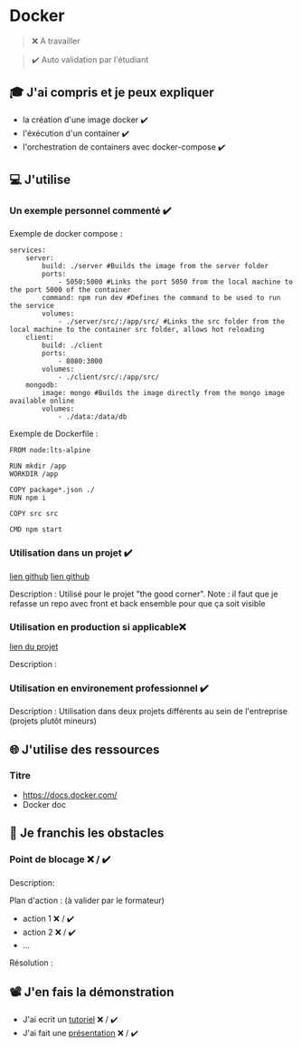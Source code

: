# Docker

> ❌ A travailler

> ✔️ Auto validation par l'étudiant

## 🎓 J'ai compris et je peux expliquer

- la création d'une image docker ✔️
- l'éxécution d'un container ✔️
- l'orchestration de containers avec docker-compose ✔️


## 💻 J'utilise

### Un exemple personnel commenté ✔️

Exemple de docker compose :
```
services:
    server:
        build: ./server #Builds the image from the server folder
        ports:
            - 5050:5000 #Links the port 5050 from the local machine to the port 5000 of the container
        command: npm run dev #Defines the command to be used to run the service
        volumes:
            - ./server/src/:/app/src/ #Links the src folder from the local machine to the container src folder, allows hot reloading
    client:
        build: ./client
        ports:
            - 8080:3000
        volumes:
            - ./client/src/:/app/src/
    mongodb:
        image: mongo #Builds the image directly from the mongo image available online
        volumes:
            - ./data:/data/db
```

Exemple de Dockerfile :
```
FROM node:lts-alpine

RUN mkdir /app
WORKDIR /app

COPY package*.json ./
RUN npm i

COPY src src

CMD npm start
```

### Utilisation dans un projet ✔️

[lien github](https://github.com/Scaramax/tgc-frontend) [lien github](https://github.com/Scaramax/tgc-backend)

Description : Utilisé pour le projet "the good corner". Note : il faut que je refasse un repo avec front et back ensemble pour que ça soit visible

### Utilisation en production si applicable❌

[lien du projet](...)

Description :

### Utilisation en environement professionnel ✔️

Description : Utilisation dans deux projets différents au sein de l'entreprise (projets plutôt mineurs)

## 🌐 J'utilise des ressources

### Titre

- https://docs.docker.com/
- Docker doc

## 🚧 Je franchis les obstacles

### Point de blocage ❌ / ✔️

Description:

Plan d'action : (à valider par le formateur)

- action 1 ❌ / ✔️
- action 2 ❌ / ✔️
- ...

Résolution :

## 📽️ J'en fais la démonstration

- J'ai ecrit un [tutoriel](...) ❌ / ✔️
- J'ai fait une [présentation](...) ❌ / ✔️
